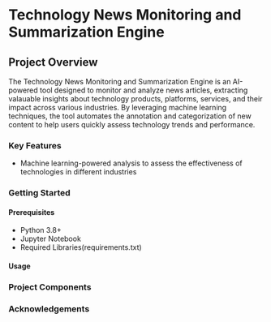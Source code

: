 # Technology News Monitoring and Summarization Engine
## Project Overview

The Technology News Monitoring and Summarization Engine is an AI-powered tool designed to monitor and analyze news articles, extracting valauable insights about technology products, platforms, services, and their impact across various industries. By leveraging machine learning techniques, the tool automates the annotation and categorization of new content to help users quickly assess technology trends and performance.

### Key Features
* Machine learning-powered analysis to assess the effectiveness of technologies in different industries

### Getting Started
#### Prerequisites
* Python 3.8+
* Jupyter Notebook
* Required Libraries(requirements.txt)

#### Usage


### Project Components


### Acknowledgements
